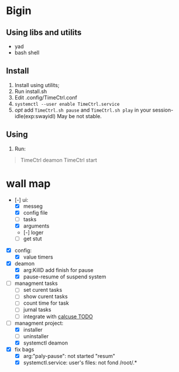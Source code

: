 # Bigin
## Using libs and utilits
- yad
- bash shell
## Install
1. Install using utilits;
1. Run install.sh
1. Edit .config/TimeCtrl.conf
1. `systemctl --user enable TimeCtrl.service`
1. _opt_ add `TimeCtrl.sh pause` and `TimeCtrl.sh play` in your session-idle(exp:swayidl)
    May be not stable.
## Using
1. Run:
> TimeCtrl deamon
> TimeCtrl start

# wall map
- [-] ui:
    - [x] messeg
    - [x] config file
    - [ ] tasks
    - [x] arguments
    - [-] loger
    - [ ] get stut
- [x] config:
    - [x] value timers
- [x] deamon
    - [x] arg:KillD add finish for pause
    - [x] pause-resume of suspend system
- [ ] managment tasks
    - [ ] set curent tasks
    - [ ] show curent tasks
    - [ ] count time for task
    - [ ] jurnal tasks
    - [ ] integrate with [calcuse TODO](~/.local/share/calcuse/todo)
- [ ] managment project:
    - [x] installer
    - [ ] uninstaller
    - [x] systemctl deamon
- [x] fix bags
    - [x] arg:"paly-pause": not started "resum"
    - [x] systemctl.service: user's files: not fond /root/.*
